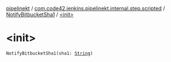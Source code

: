 [pipelinekt](../../index.md) / [com.code42.jenkins.pipelinekt.internal.step.scripted](../index.md) / [NotifyBitbucketSha1](index.md) / [&lt;init&gt;](./-init-.md)

# &lt;init&gt;

`NotifyBitbucketSha1(sha1: `[`String`](https://kotlinlang.org/api/latest/jvm/stdlib/kotlin/-string/index.html)`)`